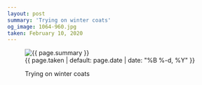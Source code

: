 ```yaml
---
layout: post
summary: 'Trying on winter coats'
og_image: 1064-960.jpg
taken: February 10, 2020
---
```


<figure class="post">
<img alt="{{ page.summary }}" sizes="(min-width: 700px) 50vw, calc(100vw - 2rem)" src="{{ site.assets_url }}/1064-480.jpg" srcset="{{ site.assets_url }}/1064-240.jpg 240w, {{ site.assets_url }}/1064-480.jpg 480w, {{ site.assets_url }}/1064-720.jpg 720w, {{ site.assets_url }}/1064-960.jpg 960w"/>
<figcaption>
<time>{{ page.taken | default: page.date | date: "%B %-d, %Y" }}</time>
<p>Trying on winter coats</p>
</figcaption>
</figure>
